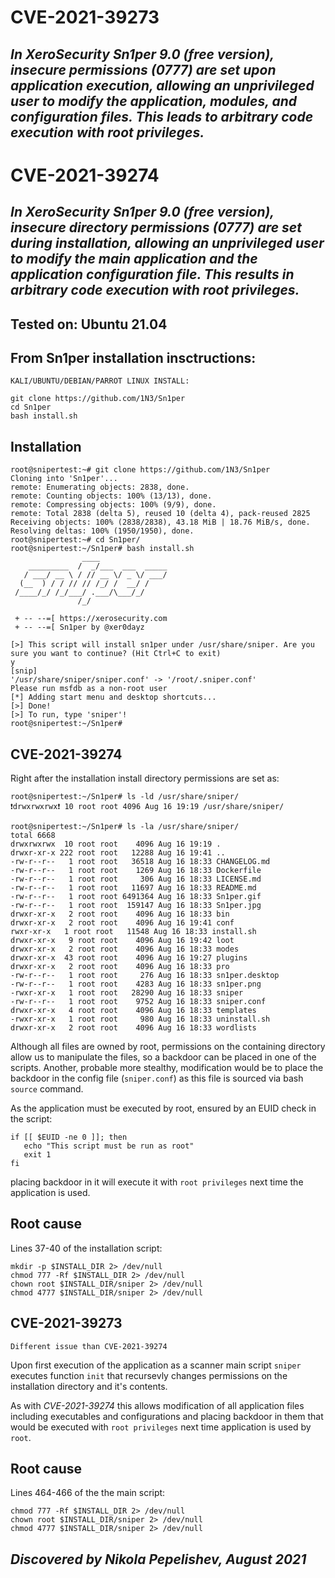 # CVE-2021-39273
## _In XeroSecurity Sn1per 9.0 (free version), insecure permissions (0777) are set upon application execution, allowing an unprivileged user to modify the application, modules, and configuration files. This leads to arbitrary code execution with root privileges._ 

# CVE-2021-39274
## _In XeroSecurity Sn1per 9.0 (free version), insecure directory permissions (0777) are set during installation, allowing an unprivileged user to modify the main application and the application configuration file. This results in arbitrary code execution with root privileges._

## Tested on: Ubuntu 21.04

## From Sn1per installation insctructions:
```
KALI/UBUNTU/DEBIAN/PARROT LINUX INSTALL:

git clone https://github.com/1N3/Sn1per
cd Sn1per
bash install.sh
```
## Installation

```
root@snipertest:~# git clone https://github.com/1N3/Sn1per
Cloning into 'Sn1per'...
remote: Enumerating objects: 2838, done.
remote: Counting objects: 100% (13/13), done.
remote: Compressing objects: 100% (9/9), done.
remote: Total 2838 (delta 5), reused 10 (delta 4), pack-reused 2825
Receiving objects: 100% (2838/2838), 43.18 MiB | 18.76 MiB/s, done.
Resolving deltas: 100% (1950/1950), done.
root@snipertest:~# cd Sn1per/
root@snipertest:~/Sn1per# bash install.sh
                ____
    _________  /  _/___  ___  _____
   / ___/ __ \ / // __ \/ _ \/ ___/
  (__  ) / / // // /_/ /  __/ /
 /____/_/ /_/___/ .___/\___/_/
               /_/

 + -- --=[ https://xerosecurity.com
 + -- --=[ Sn1per by @xer0dayz

[>] This script will install sn1per under /usr/share/sniper. Are you sure you want to continue? (Hit Ctrl+C to exit)
y
[snip]
'/usr/share/sniper/sniper.conf' -> '/root/.sniper.conf'
Please run msfdb as a non-root user
[*] Adding start menu and desktop shortcuts...
[>] Done!
[>] To run, type 'sniper'!
root@snipertest:~/Sn1per#
```
## CVE-2021-39274

Right after the installation install directory permissions are set as:
```
root@snipertest:~/Sn1per# ls -ld /usr/share/sniper/
❗drwxrwxrwx❗ 10 root root 4096 Aug 16 19:19 /usr/share/sniper/

root@snipertest:~/Sn1per# ls -la /usr/share/sniper/
total 6668
drwxrwxrwx  10 root root    4096 Aug 16 19:19 .
drwxr-xr-x 222 root root   12288 Aug 16 19:41 ..
-rw-r--r--   1 root root   36518 Aug 16 18:33 CHANGELOG.md
-rw-r--r--   1 root root    1269 Aug 16 18:33 Dockerfile
-rw-r--r--   1 root root     306 Aug 16 18:33 LICENSE.md
-rw-r--r--   1 root root   11697 Aug 16 18:33 README.md
-rw-r--r--   1 root root 6491364 Aug 16 18:33 Sn1per.gif
-rw-r--r--   1 root root  159147 Aug 16 18:33 Sn1per.jpg
drwxr-xr-x   2 root root    4096 Aug 16 18:33 bin
drwxr-xr-x   2 root root    4096 Aug 16 19:41 conf
rwxr-xr-x   1 root root   11548 Aug 16 18:33 install.sh
drwxr-xr-x   9 root root    4096 Aug 16 19:42 loot
drwxr-xr-x   2 root root    4096 Aug 16 18:33 modes
drwxr-xr-x  43 root root    4096 Aug 16 19:27 plugins
drwxr-xr-x   2 root root    4096 Aug 16 18:33 pro
-rw-r--r--   1 root root     276 Aug 16 18:33 sn1per.desktop
-rw-r--r--   1 root root    4283 Aug 16 18:33 sn1per.png
-rwxr-xr-x   1 root root   28290 Aug 16 18:33 sniper
-rw-r--r--   1 root root    9752 Aug 16 18:33 sniper.conf
drwxr-xr-x   4 root root    4096 Aug 16 18:33 templates
-rwxr-xr-x   1 root root     980 Aug 16 18:33 uninstall.sh
drwxr-xr-x   2 root root    4096 Aug 16 18:33 wordlists
```

Although all files are owned by root, permissions on the containing directory allow us to manipulate the files, so a backdoor can be placed in one of the scripts. Another, probable more stealthy, modification would be to place the backdoor in the config file (`sniper.conf`) as this file is sourced via bash `source` command.

As the application must be executed by root, ensured by an EUID check in the script:

```
if [[ $EUID -ne 0 ]]; then
   echo "This script must be run as root"
   exit 1
fi
```
placing backdoor in it will execute it with `root privileges` next time the application is used.

## Root cause

Lines 37-40 of the installation script:
```
mkdir -p $INSTALL_DIR 2> /dev/null
chmod 777 -Rf $INSTALL_DIR 2> /dev/null
chown root $INSTALL_DIR/sniper 2> /dev/null
chmod 4777 $INSTALL_DIR/sniper 2> /dev/null
```

## CVE-2021-39273

`Different issue than CVE-2021-39274`

Upon first execution of the application as a scanner main script `sniper` executes function `init` that recursevly changes permissions on the installation directory and it's contents.

As with _CVE-2021-39274_ this allows modification of all application files including executables and configurations and placing backdoor in them that would be executed with `root privileges` next time application is used by `root`.
 
 ## Root cause
 
 Lines 464-466 of the the main script:
  ```
  chmod 777 -Rf $INSTALL_DIR 2> /dev/null
  chown root $INSTALL_DIR/sniper 2> /dev/null
  chmod 4777 $INSTALL_DIR/sniper 2> /dev/null
 ```
 
 
## _Discovered by Nikola Pepelishev, August 2021_
